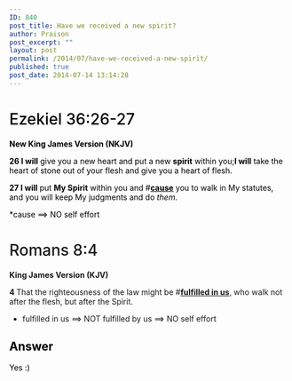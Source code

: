 ```yaml
---
ID: 840
post_title: Have we received a new spirit?
author: Praison
post_excerpt: ""
layout: post
permalink: /2014/07/have-we-received-a-new-spirit/
published: true
post_date: 2014-07-14 13:14:28
---
```

<h1 class="passage-display" style="font-weight: 500; color: #000000;"><span class="passage-display-bcv">Ezekiel 36:26-27</span></h1>
<p class="passage-display" style="font-weight: 500; color: #000000;"><strong><span class="passage-display-version">New King James Version (NKJV)</span></strong></p>
<p style="color: #000000;"><span id="en-NKJV-21386" class="text Ezek-36-26"><span class="versenum" style="font-weight: bold;">26 </span><span style="font-weight: bold;">I will</span> give you a new heart and put a new <span style="font-weight: bold;">spirit</span> within you;<span style="font-weight: bold;">I will</span> take the heart of stone out of your flesh and give you a heart of flesh. </span></p>
<p style="color: #000000;"><span id="en-NKJV-21387" class="text Ezek-36-27"><span class="versenum" style="font-weight: bold;">27 </span><span style="font-weight: bold;">I will</span> put <span style="font-weight: bold;">My Spirit</span> within you and #<span style="text-decoration: underline;"><span style="font-weight: bold;">cause</span></span> you to walk in My statutes, and you will keep My judgments and do <i>them.</i></span></p>
<p style="color: #000000;">*cause ==&gt; NO self effort</p>

<h1 class="passage-display" style="font-weight: 500;"><span class="passage-display-bcv">Romans 8:4</span></h1>
<p class="passage-display" style="font-weight: 500;"><strong><span class="passage-display-version">King James Version (KJV)</span></strong></p>
<span id="en-KJV-28121" class="text Rom-8-4"><span class="versenum" style="font-weight: bold;">4 </span>That the righteousness of the law might be #<span style="text-decoration: underline;"><strong>fulfilled in us</strong></span>, who walk not after the flesh, but after the Spirit.</span>

* fulfilled in us ==&gt; NOT fulfilled by us ==&gt; NO self effort
<h2 style="color: #000000;">Answer</h2>
<p style="color: #000000;">Yes :)</p>